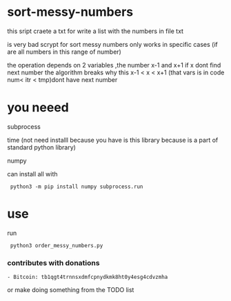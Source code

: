 # sort-messy-numbers
this sript craete a txt for write a list with the numbers in file txt

is very bad scrypt for sort messy numbers only works in specific cases (if are all numbers in this range of number) 

the operation depends on 2 variables ,the number x-1 and x+1 if x dont  find next number the algorithm breaks why this x-1 < x < x+1 (that vars is in code num< itr < tmp)dont have next number


# you neeed
subprocess

time (not need installl  because you have is this library because is a part of standard python library)

numpy

can install all with 


     python3 -m pip install numpy subprocess.run

# use 

run

     python3 order_messy_numbers.py


### contributes with donations
	
	- Bitcoin: tb1qgt4trnnsxdmfcpnydkmk8ht0y4esg4cdvzmha

or make doing something from the TODO list



